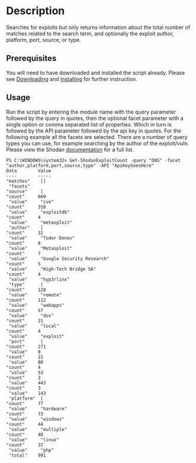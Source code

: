 # Description
Searches for exploits but only returns information about the total number of matches related to the search term, and optionally the exploit author, platform, port, source, or type.

## Prerequisites
You will need to have downloaded and installed the script already. Please see [Downloading](https://github.com/simeononsecurity/Shodan_PS#Download) and [Installing](https://github.com/simeononsecurity/Shodan_PS#Install) for further instruction.

## Usage
Run the script by entering the module name with the query parameter followed by the query in quotes, then the optional facet parameter with a single option or comma separated list of properties.
Which in turn is followed by the API parameter followed by the api key in quotes. For the following example all the facets are selected.
There are a number of query types you can use, for example searching by the author of the exploit/vuln. 
Please view the Shodan [documentation](https://developer.shodan.io/api/exploits/rest) for a full list.

```
PS C:\WINDOWS\system32> Get-ShodanExploitCount -query "DNS" -facet "author,platform,port,source,type" -API "ApiKeyGoesHere"                                                                                                                                                                                                                                                                     Data        Value
----        -----
"matches"    []
 "facets"
"source"     [
"count"     669
 "value"     "cve"
"count"     318
 "value"     "exploitdb"
"count"     4
 "value"     "metasploit"
 "author"    [
"count"     31
 "value"     "Todor Donev"
"count"     8
 "value"     "Metasploit"
"count"     7
 "value"     "Google Security Research"
"count"     5
 "value"     "High-Tech Bridge SA"
"count"     4
 "value"     "hyp3rlinx"
 "type"      [
"count"     128
 "value"     "remote"
"count"     112
 "value"     "webapps"
"count"     57
 "value"     "dos"
"count"     21
 "value"     "local"
"count"     4
 "value"     "exploit"
 "port"      [
"count"     271
 "value"    0
"count"     21
 "value"    80
"count"     4
 "value"    53
"count"     3
 "value"    443
"count"     3
 "value"    143
 "platform"  [
"count"     77
 "value"     "hardware"
"count"     73
 "value"     "windows"
"count"     44
 "value"     "multiple"
"count"     40
 "value"     "linux"
"count"     37
 "value"     "php"
 "total"    991
```
